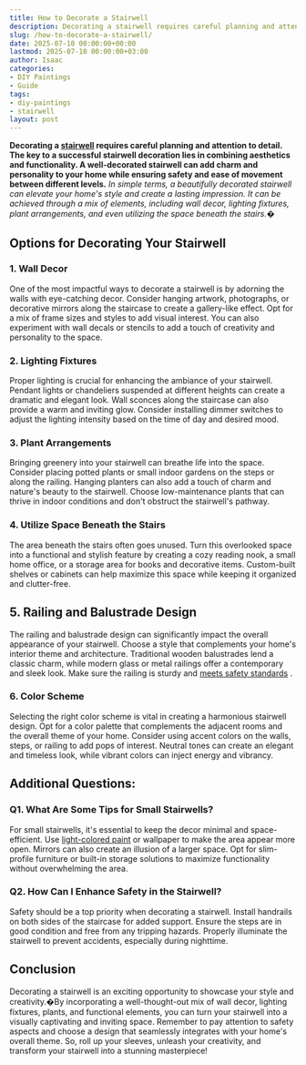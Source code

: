 ```yaml
---
title: How to Decorate a Stairwell
description: Decorating a stairwell requires careful planning and attention to detail. The key to a successful stairwell decoration lies in combining aesthetics and...
slug: /how-to-decorate-a-stairwell/
date: 2025-07-10 00:00:00+00:00
lastmod: 2025-07-10 00:00:00+03:00
author: Isaac
categories:
- DIY Paintings
- Guide
tags:
- diy-paintings
- stairwell
layout: post
---
```

**Decorating a [stairwell](https://pestpolicy.com/how-do-you-paint-a-ceiling-in-a-stairwell/) requires careful planning and attention to detail. The key to a successful stairwell decoration lies in combining aesthetics and functionality. A well-decorated stairwell can add charm and personality to your home while ensuring safety and ease of movement between different levels.**
*In simple terms, a beautifully decorated stairwell can elevate your home's style and create a lasting impression. It can be achieved through a mix of elements, including wall decor, lighting fixtures, plant arrangements, and even utilizing the space beneath the stairs.�*

## Options for Decorating Your Stairwell
### **1. Wall Decor**
One of the most impactful ways to decorate a stairwell is by adorning the walls with eye-catching decor. Consider hanging artwork, photographs, or decorative mirrors along the staircase to create a gallery-like effect.
Opt for a mix of frame sizes and styles to add visual interest. You can also experiment with wall decals or stencils to add a touch of creativity and personality to the space.
### **2. Lighting Fixtures**
Proper lighting is crucial for enhancing the ambiance of your stairwell. Pendant lights or chandeliers suspended at different heights can create a dramatic and elegant look.
Wall sconces along the staircase can also provide a warm and inviting glow. Consider installing dimmer switches to adjust the lighting intensity based on the time of day and desired mood.
### **3. Plant Arrangements**
Bringing greenery into your stairwell can breathe life into the space. Consider placing potted plants or small indoor gardens on the steps or along the railing.
Hanging planters can also add a touch of charm and nature's beauty to the stairwell. Choose low-maintenance plants that can thrive in indoor conditions and don't obstruct the stairwell's pathway.
### **4. Utilize Space Beneath the Stairs**
The area beneath the stairs often goes unused.
Turn this overlooked space into a functional and stylish feature by creating a cozy reading nook, a small home office, or a storage area for books and decorative items.
Custom-built shelves or cabinets can help maximize this space while keeping it organized and clutter-free.
## **5. Railing and Balustrade Design**
The railing and balustrade design can significantly impact the overall appearance of your stairwell. Choose a style that complements your home's interior theme and architecture.
Traditional wooden balustrades lend a classic charm, while modern glass or metal railings offer a contemporary and sleek look. Make sure the railing is sturdy and
[meets safety standards](https://pestpolicy.com/best-automotive-hvlp-spray-gun-for-the-money/)
.
### **6. Color Scheme**
Selecting the right color scheme is vital in creating a harmonious stairwell design. Opt for a color palette that complements the adjacent rooms and the overall theme of your home.
Consider using accent colors on the walls, steps, or railing to add pops of interest. Neutral tones can create an elegant and timeless look, while vibrant colors can inject energy and vibrancy.
## **Additional Questions:**
### **Q1. What Are Some Tips for Small Stairwells?**
For small stairwells, it's essential to keep the decor minimal and space-efficient. Use
[light-colored paint](https://pestpolicy.com/how-to-paint-a-stairwell/)
or wallpaper to make the area appear more open.
Mirrors can also create an illusion of a larger space. Opt for slim-profile furniture or built-in storage solutions to maximize functionality without overwhelming the area.
### **Q2. How Can I Enhance Safety in the Stairwell?**
Safety should be a top priority when decorating a stairwell. Install handrails on both sides of the staircase for added support.
Ensure the steps are in good condition and free from any tripping hazards. Properly illuminate the stairwell to prevent accidents, especially during nighttime.
## **Conclusion**
Decorating a stairwell is an exciting opportunity to showcase your style and creativity.�By incorporating a well-thought-out mix of wall decor, lighting fixtures, plants, and functional elements, you can turn your stairwell into a visually captivating and inviting space.
Remember to pay attention to safety aspects and choose a design that seamlessly integrates with your home's overall theme. So, roll up your sleeves, unleash your creativity, and transform your stairwell into a stunning masterpiece!